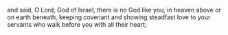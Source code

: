 and said, O Lord, God of Israel, there is no God like you, in heaven above or on earth beneath, keeping covenant and showing steadfast love to your servants who walk before you with all their heart;
